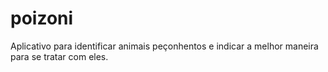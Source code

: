 # poizoni
 Aplicativo para identificar animais peçonhentos e indicar a melhor maneira para se tratar com eles.
